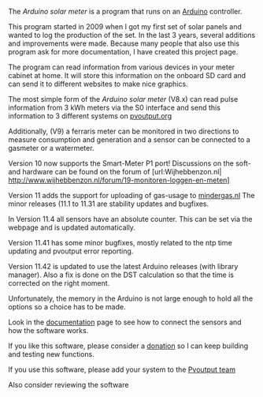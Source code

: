 The _Arduino solar meter_ is a program that runs on an [Arduino](www.Arduino.cc) controller.

This program started in 2009 when I got my first set of solar panels and wanted to log the production of the set. In the last 3 years, several additions and improvements were made. Because many people that also use this program ask for more documentation, I have created this project page.

The program can read information from various devices in your meter cabinet at home.
It will store this information on the onboard SD card and can send it to different websites to make nice graphics.

The most simple form of the _Arduino solar meter_ (V8.x) can read pulse information from 3 kWh meters via the S0 interface and send this information to 3 different systems on [pvoutput.org](www.pvoutput.org)

Additionally, (V9) a ferraris meter can be monitored in two directions to measure consumption and generation and a sensor can be connected to a gasmeter or a watermeter.

Version 10 now supports the Smart-Meter P1 port!
Discussions on the soft- and hardware can be found on the forum of  [url:Wijhebbenzon.nl|
http://www.wijhebbenzon.nl/forum/19-monitoren-loggen-en-meten]

Version 11 adds the support for uploading of gas-usage to [mindergas.nl](http://www.mindergas.nl)
The minor releases (11.1 to 11.31 are stability updates and bugfixes.

In Version 11.4 all sensors have an absolute counter. This can be set via the webpage and is updated automatically.

Version 11.41 has some minor bugfixes, mostly related to the ntp time updating and pvoutput error reporting.

Version 11.42 is updated to use the latest Arduino releases (with library manager). Also a fix is done on the DST calculation so that the time is corrected on the right moment.

Unfortunately, the memory in the Arduino is not large enough to hold all the options so a choice has to be made.

Look in the [documentation](documentation) page to see how to connect the sensors and how the software works.

If you like this software, please consider a [donation](https://www.paypal.com/cgi-bin/webscr?cmd=_donations&business=TGJJ6NCG4GMGU&lc=NL&item_name=Solarmeter&currency_code=EUR&bn=PP%2dDonationsBF%3abtn_donate_LG%2egif%3aNonHosted) so I can keep building and testing new functions.

If you use this software, please add your system to the [Pvoutput team](http://pvoutput.org/listteam.jsp?tid=564)

Also consider reviewing the software 



